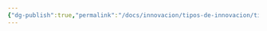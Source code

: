 ```yaml
---
{"dg-publish":true,"permalink":"/docs/innovacion/tipos-de-innovacion/tipos-de-innovacion-clay-christensen/innovacion-de-mantenimiento/","tags":[[["InnBoK"]],[["content"]]]}
---
```

